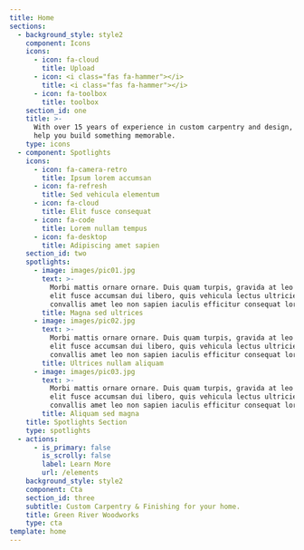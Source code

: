 ```yaml
---
title: Home
sections:
  - background_style: style2
    component: Icons
    icons:
      - icon: fa-cloud
        title: Upload
      - icon: <i class="fas fa-hammer"></i>
        title: <i class="fas fa-hammer"></i>
      - icon: fa-toolbox
        title: toolbox
    section_id: one
    title: >-
      With over 15 years of experience in custom carpentry and design, let us
      help you build something memorable.
    type: icons
  - component: Spotlights
    icons:
      - icon: fa-camera-retro
        title: Ipsum lorem accumsan
      - icon: fa-refresh
        title: Sed vehicula elementum
      - icon: fa-cloud
        title: Elit fusce consequat
      - icon: fa-code
        title: Lorem nullam tempus
      - icon: fa-desktop
        title: Adipiscing amet sapien
    section_id: two
    spotlights:
      - image: images/pic01.jpg
        text: >-
          Morbi mattis ornare ornare. Duis quam turpis, gravida at leo elementum
          elit fusce accumsan dui libero, quis vehicula lectus ultricies eu. In
          convallis amet leo non sapien iaculis efficitur consequat lorem ipsum.
        title: Magna sed ultrices
      - image: images/pic02.jpg
        text: >-
          Morbi mattis ornare ornare. Duis quam turpis, gravida at leo elementum
          elit fusce accumsan dui libero, quis vehicula lectus ultricies eu. In
          convallis amet leo non sapien iaculis efficitur consequat lorem ipsum.
        title: Ultrices nullam aliquam
      - image: images/pic03.jpg
        text: >-
          Morbi mattis ornare ornare. Duis quam turpis, gravida at leo elementum
          elit fusce accumsan dui libero, quis vehicula lectus ultricies eu. In
          convallis amet leo non sapien iaculis efficitur consequat lorem ipsum.
        title: Aliquam sed magna
    title: Spotlights Section
    type: spotlights
  - actions:
      - is_primary: false
        is_scrolly: false
        label: Learn More
        url: /elements
    background_style: style2
    component: Cta
    section_id: three
    subtitle: Custom Carpentry & Finishing for your home.
    title: Green River Woodworks
    type: cta
template: home
---
```


